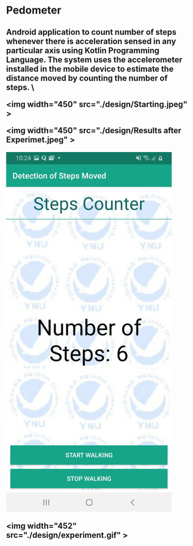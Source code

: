 # Pedometer
<h2> Android application to count number of steps whenever there is acceleration sensed in any particular axis using Kotlin Programming Language. The system uses the accelerometer installed in the mobile device to estimate the distance moved by counting the number of steps.
 \
 
 <img width="450" src="./design/Starting.jpeg" \>
  
 <img width="450" src="./design/Results after Experimet.jpeg" \>
 
  <img width="450" src="./design/Testing system.jpeg" >
  
  <img width="452" src="./design/experiment.gif" \>
  
  
  

 
